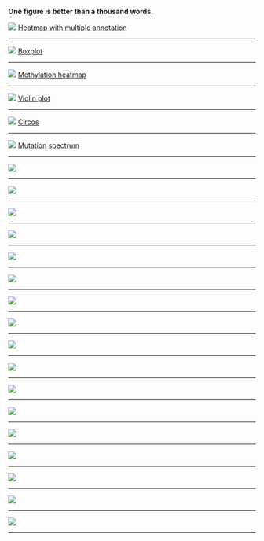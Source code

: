 <strong>One figure is better than a thousand words.</strong>

![](https://raw.githubusercontent.com/ProfessionalFarmer/f4w/master/1000words/HeatmapWithMultipleAnnotation.png)
<a href="https://raw.githubusercontent.com/ProfessionalFarmer/f4w/master/1000words/HeatmapWithMultipleAnnotation.png" target="_blank" rel="noopener noreferrer">Heatmap with multiple annotation</a>

------------------------------------


![](https://raw.githubusercontent.com/ProfessionalFarmer/f4w/master/1000words/boxplot2.png)
<a href="https://raw.githubusercontent.com/ProfessionalFarmer/f4w/master/1000words/boxplot2.png" target="_blank" rel="noopener noreferrer">Boxplot</a>

------------------------------------

![](https://raw.githubusercontent.com/ProfessionalFarmer/f4w/master/1000words/metHeap.png)
<a href="https://raw.githubusercontent.com/ProfessionalFarmer/f4w/master/1000words/metHeap.png" target="_blank" rel="noopener noreferrer">Methylation heatmap</a>

------------------------------------

![](https://raw.githubusercontent.com/ProfessionalFarmer/f4w/master/1000words/FPKM.distribution.violinplot.png)
<a href="https://raw.githubusercontent.com/ProfessionalFarmer/f4w/master/1000words/FPKM.distribution.violinplot.png" target="_blank" rel="noopener noreferrer">Violin plot</a>

------------------------------------

![](https://raw.githubusercontent.com/ProfessionalFarmer/f4w/master/1000words/circos-com.png)
<a href="https://raw.githubusercontent.com/ProfessionalFarmer/f4w/master/1000words/circos-com.png" target="_blank" rel="noopener noreferrer">Circos</a>

------------------------------------

![](https://raw.githubusercontent.com/ProfessionalFarmer/f4w/master/1000words/mutation-spectrum.png)
<a href="https://raw.githubusercontent.com/ProfessionalFarmer/f4w/master/1000words/mutation-spectrum.png" target="_blank" rel="noopener noreferrer">Mutation spectrum</a>

------------------------------------

![](https://raw.githubusercontent.com/ProfessionalFarmer/f4w/master/1000words/mutation-type-heatmap.png)

------------------------------------

![](https://raw.githubusercontent.com/ProfessionalFarmer/f4w/master/1000words/chr8.number-distribution-by-window.png)

------------------------------------

![](https://raw.githubusercontent.com/ProfessionalFarmer/f4w/master/1000words/regionPie.png)

------------------------------------

![](https://raw.githubusercontent.com/ProfessionalFarmer/f4w/master/1000words/density.plot.png)

------------------------------------

![](https://raw.githubusercontent.com/ProfessionalFarmer/f4w/master/1000words/mutation_spectrum.png )

------------------------------------

![](https://raw.githubusercontent.com/ProfessionalFarmer/f4w/master/1000words/signature_occurence_barchart.png)

------------------------------------

![](https://raw.githubusercontent.com/ProfessionalFarmer/f4w/master/1000words/enrichment.bubble-plot.png)

------------------------------------

![](https://raw.githubusercontent.com/ProfessionalFarmer/f4w/master/1000words/snv_basic_stat.png)

------------------------------------

![](https://raw.githubusercontent.com/ProfessionalFarmer/f4w/master/1000words/target_region_coverage.png)

------------------------------------

![](https://raw.githubusercontent.com/ProfessionalFarmer/f4w/master/1000words/function.png)

------------------------------------

![](https://raw.githubusercontent.com/ProfessionalFarmer/f4w/master/1000words/Volcanoplot.diffExpression.svg)

------------------------------------

![](https://raw.githubusercontent.com/ProfessionalFarmer/f4w/master/1000words/go.dag.png)

------------------------------------

![](https://raw.githubusercontent.com/ProfessionalFarmer/f4w/master/1000words/topGO.directed-acycline-praph-DGV.svg)

------------------------------------

![](https://raw.githubusercontent.com/ProfessionalFarmer/f4w/master/1000words/t.fraction.png)

------------------------------------

![](https://raw.githubusercontent.com/ProfessionalFarmer/f4w/master/1000words/GOEnrichmentBarPlot.svg)

------------------------------------

![](https://raw.githubusercontent.com/ProfessionalFarmer/f4w/master/1000words/mutation_signature_barchart.png)

------------------------------------

![](https://raw.githubusercontent.com/ProfessionalFarmer/f4w/master/1000words/Venn-diagram.png)

------------------------------------
